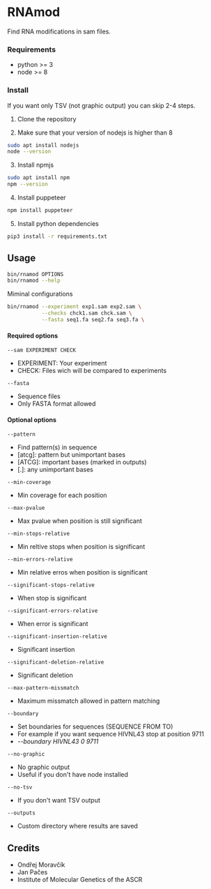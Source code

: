 # RNAmod

Find RNA modifications in sam files.

### Requirements

- python >= 3
- node >= 8

### Install

If you want only TSV (not graphic output) you can skip 2-4 steps.

1. Clone the repository

2. Make sure that your version of nodejs is higher than 8

```bash
sudo apt install nodejs
node --version
```

3. Install npmjs

```bash
sudo apt install npm
npm --version
```

4. Install puppeteer

```bash
npm install puppeteer
```

5. Install python dependencies

```bash
pip3 install -r requirements.txt
```

## Usage

```bash
bin/rnamod OPTIONS
bin/rnamod --help
```

Miminal configurations

```bash
bin/rnamod --experiment exp1.sam exp2.sam \
           --checks chck1.sam chck.sam \
           --fasta seq1.fa seq2.fa seq3.fa \
```

#### Required options

`--sam EXPERIMENT CHECK`
- EXPERIMENT: Your experiment
- CHECK: Files wich will be compared to experiments

`--fasta`
- Sequence files
- Only FASTA format allowed

#### Optional options

`--pattern`
- Find pattern(s) in sequence
- [atcg]: pattern but unimportant bases
- [ATCG]: important bases (marked in outputs)
- [.]: any unimportant bases

`--min-coverage`
- Min coverage for each position

`--max-pvalue`
- Max pvalue when position is still significant

`--min-stops-relative`
- Min reltive stops when position is significant

`--min-errors-relative`
- Min relative erros when position is significant

`--significant-stops-relative`
- When stop is significant

`--significant-errors-relative`
- When error is significant

`--significant-insertion-relative`
- Significant insertion

`--significant-deletion-relative`
- Significant deletion

`--max-pattern-missmatch`
- Maximum missmatch allowed in pattern matching

`--boundary`
- Set boundaries for sequences (SEQUENCE FROM TO)
- For example if you want sequence HIVNL43 stop at position 9711
- _--boundary HIVNL43 0 9711_

`--no-graphic`
- No graphic output
- Useful if you don't have node installed

`--no-tsv`
- If you don't want TSV output

`--outputs`
- Custom directory where results are saved

## Credits

- Ondřej Moravčík
- Jan Pačes
- Institute of Molecular Genetics of the ASCR
